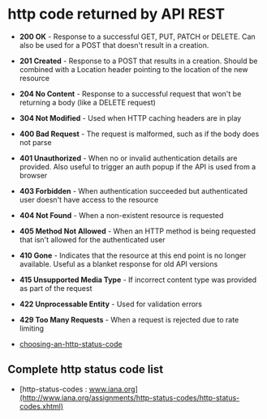 # http code returned by API REST

- **200 OK** - Response to a successful GET, PUT, PATCH or DELETE. Can also be used for a POST that doesn't result in a creation.
- **201 Created** - Response to a POST that results in a creation. Should be combined with a Location header pointing to the location of the new resource
- **204 No Content** - Response to a successful request that won't be returning a body (like a DELETE request)
- **304 Not Modified** - Used when HTTP caching headers are in play
- **400 Bad Request** - The request is malformed, such as if the body does not parse
- **401 Unauthorized** - When no or invalid authentication details are provided. Also useful to trigger an auth popup if the API is used from a browser
- **403 Forbidden** - When authentication succeeded but authenticated user doesn't have access to the resource
- **404 Not Found** - When a non-existent resource is requested
- **405 Method Not Allowed** - When an HTTP method is being requested that isn't allowed for the authenticated user
- **410 Gone** - Indicates that the resource at this end point is no longer available. Useful as a blanket response for old API versions
- **415 Unsupported Media Type** - If incorrect content type was provided as part of the request
- **422 Unprocessable Entity** - Used for validation errors
- **429 Too Many Requests** - When a request is rejected due to rate limiting

- [choosing-an-http-status-code](http://racksburg.com/choosing-an-http-status-code/)

## Complete http status code list

- [http-status-codes : www.iana.org](http://www.iana.org/assignments/http-status-codes/http-status-codes.xhtml)
